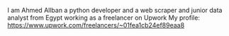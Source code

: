 I am Ahmed Allban a python developer and a web scraper and junior data analyst from Egypt working as a freelancer on Upwork 
My profile: https://www.upwork.com/freelancers/~01fea1cb24ef89eaa8
